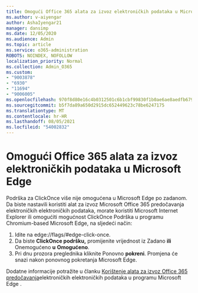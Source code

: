 ```yaml
---
title: Omogući Office 365 alata za izvoz elektroničkih podataka u Microsoft Edge
ms.author: v-aiyengar
author: AshaIyengar21
manager: dansimp
ms.date: 12/05/2020
ms.audience: Admin
ms.topic: article
ms.service: o365-administration
ROBOTS: NOINDEX, NOFOLLOW
localization_priority: Normal
ms.collection: Admin_O365
ms.custom:
- "9003878"
- "6930"
- "11694"
- "9006005"
ms.openlocfilehash: 970f8d80e16c4b0312501c6b1cbf99830f1b0ae6ae8aedfb679ca2cbd9709112
ms.sourcegitcommit: b5f7da89a650d2915dc652449623c78be6247175
ms.translationtype: MT
ms.contentlocale: hr-HR
ms.lasthandoff: 08/05/2021
ms.locfileid: "54002832"
---
```

# <a name="enable-office-365-ediscovery-export-tool-in-microsoft-edge"></a>Omogući Office 365 alata za izvoz elektroničkih podataka u Microsoft Edge

Podrška za ClickOnce više nije omogućena u Microsoft Edge po zadanom. Da biste nastavili koristiti alat za izvoz Microsoft Office 365 predočavanja elektroničkih elektroničkih podataka, morate koristiti Microsoft Internet Explorer ili omogućiti mogućnost ClickOnce Podrška u programu Chromium-based Microsoft Edge, na sljedeći način:

1. Idite na edge://flags/#edge-click-once.
1. Da biste **ClickOnce podršku,** promijenite vrijednost iz Zadano **ili** Onemogućeno **u** **Omogućeno**.
1. Pri dnu prozora preglednika kliknite Ponovno **pokreni**. Promjena će snazi nakon ponovnog pokretanja Microsoft Edge.

Dodatne informacije potražite u članku [Korištenje alata za izvoz Office 365 predočavanja](https://go.microsoft.com/fwlink/?linkid=2111611)elektroničkih elektroničkih podataka u programu Microsoft Edge .
